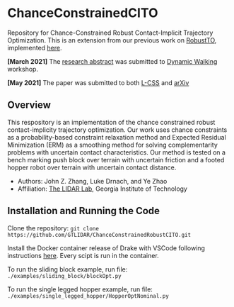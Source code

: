 # ChanceConstrainedCITO
Repository for Chance-Constrained Robust Contact-Implicit Trajectory Optimization.
This is an extension from our previous work on [RobustTO](http://lab-idar.gatech.edu/wp-content/uploads/Publications/robust-traj-opt-2021.pdf), implemented [here](https://github.com/GTLIDAR/RobustContactERM).

**[March 2021]** The [research abstract](http://lab-idar.gatech.edu/wp-content/uploads/Publications/DW2021_Chance_Constraint.pdf) was submitted to [Dynamic Walking](https://www.dynamicwalking2021.org/) workshop. 

**[May 2021]** The paper was submitted to both [L-CSS](http://ieee-cssletters.dei.unipd.it/index.php) and [arXiv]()

## Overview
This respository is an implementation of the chance constrained robust contact-implicity trajectory optimization. Our work uses chance constraints as a probability-based constraint relaxation method and Expected Residual Minimization (ERM) as a smoothing method for solving complementarity problems with uncertain contact characteristics. Our method is tested on a bench marking push block over terrain with uncertain friction and a footed hopper robot over terrain with uncertain contact distance. 

* Authors: John Z. Zhang, Luke Drnach, and Ye Zhao
* Affiliation: [The LIDAR Lab](http://lab-idar.gatech.edu/), Georgia Institute of Technology

## Installation and Running the Code
Clone the repository: `git clone https://github.com/GTLIDAR/ChanceConstrainedRobustCITO.git`

Install the Docker container release of Drake with VSCode following instructions [here](https://drake.mit.edu/docker.html). Every scipt is run in the container. 

To run the sliding block example, run file: `./examples/sliding_block/blockOpt.py`

To run the single legged hopper example, run file: `./examples/single_legged_hopper/HopperOptNominal.py`

